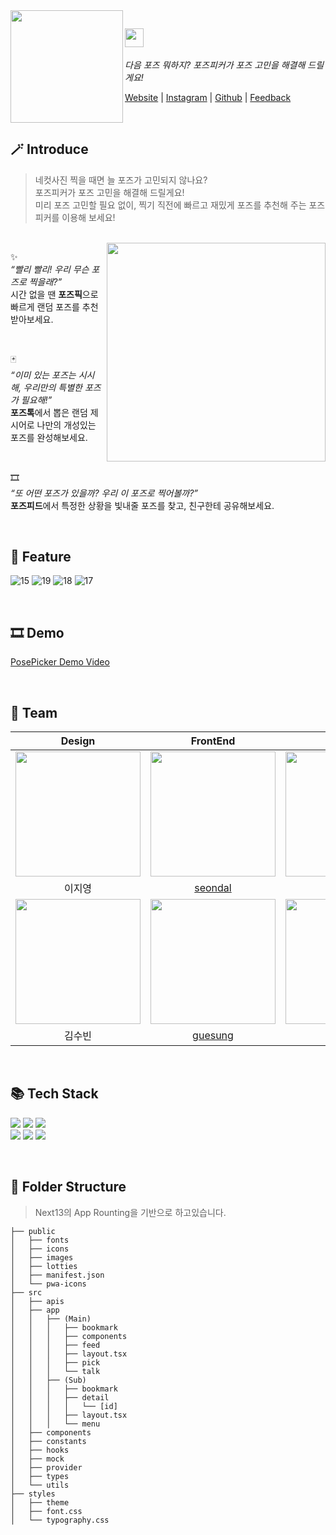 <img align="left" width="180" src="https://github.com/pose-picker/.github/assets/75469131/012da976-4d52-45e9-abfc-fdd700b927be" />

<img height="30" src="https://github.com/pose-picker/.github/assets/75469131/87357edf-8a99-4d4e-88ce-afb48752e45e"/> <br/>
---
*다음 포즈 뭐하지? 포즈피커가 포즈 고민을 해결해 드릴게요!*

<a href="https://www.posepicker.site/pick">Website</a> |  <a href=''>Instagram</a> | <a href='https://github.com/pose-picker'>Github</a> | <a href=''>Feedback</a>

<br/>

## 🪄 Introduce

> 네컷사진 찍을 때면 늘 포즈가 고민되지 않나요? <br/>
포즈피커가 포즈 고민을 해결해 드릴게요! <br/>
미리 포즈 고민할 필요 없이, 찍기 직전에 빠르고 재밌게 포즈를 추천해 주는 포즈피커를 이용해 보세요!

<br/>

<img align="right" width="350" src="https://github.com/pose-picker/.github/assets/75469131/1e23a8de-d331-41ba-bc7a-f2bc62f7de01"/>

✨ <br/>
*“빨리 빨리! 우리 무슨 포즈로 찍을래?”* <br/>
시간 없을 땐 **포즈픽**으로 빠르게 랜덤 포즈를 추천받아보세요.

<br/>

🃏 <br/>
*“이미 있는 포즈는 시시해, 우리만의 특별한 포즈가 필요해!”* <br/>
**포즈톡**에서 뽑은 랜덤 제시어로 나만의 개성있는 포즈를 완성해보세요.

<br/>

🎞 <br/>
*“또 어떤 포즈가 있을까? 우리 이 포즈로 찍어볼까?”* <br/>
**포즈피드**에서 특정한 상황을 빛내줄 포즈를 찾고, 친구한테 공유해보세요.

<br/>

## 📱 Feature

![15](https://github.com/dnd-side-project/dnd-9th-5-frontend/assets/75469131/d9f2d92c-ffbd-452b-a00f-57d68487c2c1)
![19](https://github.com/dnd-side-project/dnd-9th-5-frontend/assets/75469131/a3fc9896-5fc4-4612-949e-557f3f088815)
![18](https://github.com/dnd-side-project/dnd-9th-5-frontend/assets/75469131/7b4bfdb1-a8bf-4cde-b57c-c254fe221985)
![17](https://github.com/dnd-side-project/dnd-9th-5-frontend/assets/75469131/1d427144-023c-401d-ab3b-90190cb1cb4d)



<br/>


## 🎞 Demo

[PosePicker Demo Video](https://youtube.com/shorts/dP7VdyoieMs?si=hv7ou7y1iZwkc7m3)

<br/>

## 🙌 Team

| Design | FrontEnd | BackEnd |
|:-:|:-:|:-:|
|<img src='https://hackmd.io/_uploads/r1YwPun63.png' width="200" /> |<img src='https://avatars.githubusercontent.com/u/75469131?v=4' width="200" />|<img src="https://avatars.githubusercontent.com/u/67156494?v=4" width="200"/>|
| 이지영 | [seondal](https://github.com/seondal) | [olive-su](https://github.com/olive-su) |
|<img src="https://hackmd.io/_uploads/Bybimdn62.jpg" width="200"/> |<img src='https://avatars.githubusercontent.com/u/62178788?v=4' width="200"/>|<img src="https://avatars.githubusercontent.com/u/61766218?v=4" width="200"/>|
| 김수빈 | [guesung](https://github.com/guesung) | [leejw-lu](https://github.com/leejw-lu) |

<br/>

## 📚 Tech Stack

<img src="https://img.shields.io/badge/Next.js-000000?style=for-the-badge&logo=Next.js&logoColor=white"/> <img src="https://img.shields.io/badge/Typescript-3178C6?style=for-the-badge&logo=Typescript&logoColor=white"/> <img src="https://img.shields.io/badge/Tailwind CSS-06B6D4?style=for-the-badge&logo=Tailwind CSS&logoColor=white"/> <br/> <img src="https://img.shields.io/badge/Recoil-3578E5?style=for-the-badge&logo=Recoil&logoColor=white"/> <img src="https://img.shields.io/badge/Axios-5A29E4?style=for-the-badge&logo=Axios&logoColor=white"/> <img src="https://img.shields.io/badge/React Query-FF4154?style=for-the-badge&logo=React&logoColor=white"/>

<br/>

## 📂 Folder Structure
> Next13의 App Rounting을 기반으로 하고있습니다.

```
├── public
│   ├── fonts
│   ├── icons
│   ├── images
│   ├── lotties
│   ├── manifest.json
│   └── pwa-icons
├── src
│   ├── apis
│   ├── app
│   │   ├── (Main)
│   │   │   ├── bookmark
│   │   │   ├── components
│   │   │   ├── feed
│   │   │   ├── layout.tsx
│   │   │   ├── pick
│   │   │   └── talk
│   │   ├── (Sub)
│   │   │   ├── bookmark
│   │   │   ├── detail
│   │   │   │   └── [id]
│   │   │   ├── layout.tsx
│   │   │   └── menu
│   ├── components
│   ├── constants
│   ├── hooks
│   ├── mock
│   ├── provider
│   ├── types
│   └── utils
├── styles
│   ├── theme
│   ├── font.css
│   └── typography.css
```

